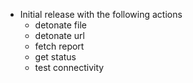* Initial release with the following actions
    * detonate file
    * detonate url
    * fetch report
    * get status
    * test connectivity
